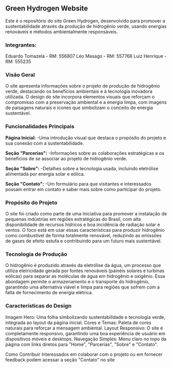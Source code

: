 ## Green Hydrogen Website
Este é o repositório do site Green Hydrogen, desenvolvido para promover a sustentabilidade através da produção de hidrogênio verde, usando energias renováveis e métodos ambientalmente responsáveis.

### Integrantes:
Eduardo Tomazela - RM: 556807
Léo Masago - RM: 557768
Luiz Henrique - RM: 555235


### Visão Geral
O site apresenta informações sobre o projeto de produção de hidrogênio verde, destacando os benefícios ambientais e a tecnologia inovadora utilizada. O design do site incorpora elementos visuais que reforçam o compromisso com a preservação ambiental e a energia limpa, com imagens de paisagens naturais e ícones que simbolizam o conceito de energia sustentável.

### Funcionalidades Principais
**Página Inicial:** 
-Uma introdução visual que destaca o propósito do projeto e sua conexão com a sustentabilidade.

**Seção "Parcerias":** 
-Informações sobre as colaborações estratégicas e os benefícios de se associar ao projeto de hidrogênio verde.

**Seção "Sobre":** 
-Detalhes sobre a tecnologia usada, incluindo eletrólise alimentada por energia solar e eólica.

**Seção "Contato":** 
-Um formulário para que visitantes e interessados possam entrar em contato e saber mais sobre como participar do projeto.
### Propósito do Projeto
O site foi criado como parte de uma iniciativa para promover a instalação de pequenas indústrias em regiões estratégicas do Brasil, com alta disponibilidade de recursos hídricos e boa incidência de radiação solar e ventos. O foco está em usar essas características para produzir hidrogênio como combustível de forma totalmente renovável, reduzindo as emissões de gases de efeito estufa e contribuindo para um futuro mais sustentável.

### Tecnologia de Produção
O hidrogênio é produzido através da eletrólise da água, um processo que utiliza eletricidade gerada por fontes renováveis (painéis solares e turbinas eólicas) para separar as moléculas de água em hidrogênio e oxigênio. Essa abordagem permite o armazenamento e o transporte do hidrogênio, garantindo uma alternativa viável e limpa para regiões que sofrem com a falta de fornecimento de energia elétrica.

### Características do Design
Imagem Hero: Uma folha simbolizando sustentabilidade e tecnologia verde, integrada ao layout da página inicial.
Cores e Temas: Paleta de cores naturais para reforçar a mensagem ambiental.
Layout Responsivo: O site é completamente responsivo, garantindo uma boa experiência de usuário em dispositivos móveis e desktops.
Navegação Simples: Menu claro no topo da página com links diretos para "Home", "Parcerias", "Sobre" e "Contato".

Como Contribuir
Interessados em colaborar com o projeto ou em fornecer feedback podem acessar a seção "Contato" no site
